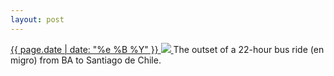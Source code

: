 ```yaml
---
layout: post
---
```


<p>
  <a href="/95">
    <time>{{ page.date | date: "%e %B %Y" }}</time>
    <img src="{{ site.assets_url }}/95.jpg">
  </a>
  The outset of a 22-hour bus ride (en migro) from BA to Santiago de Chile.
</p>
